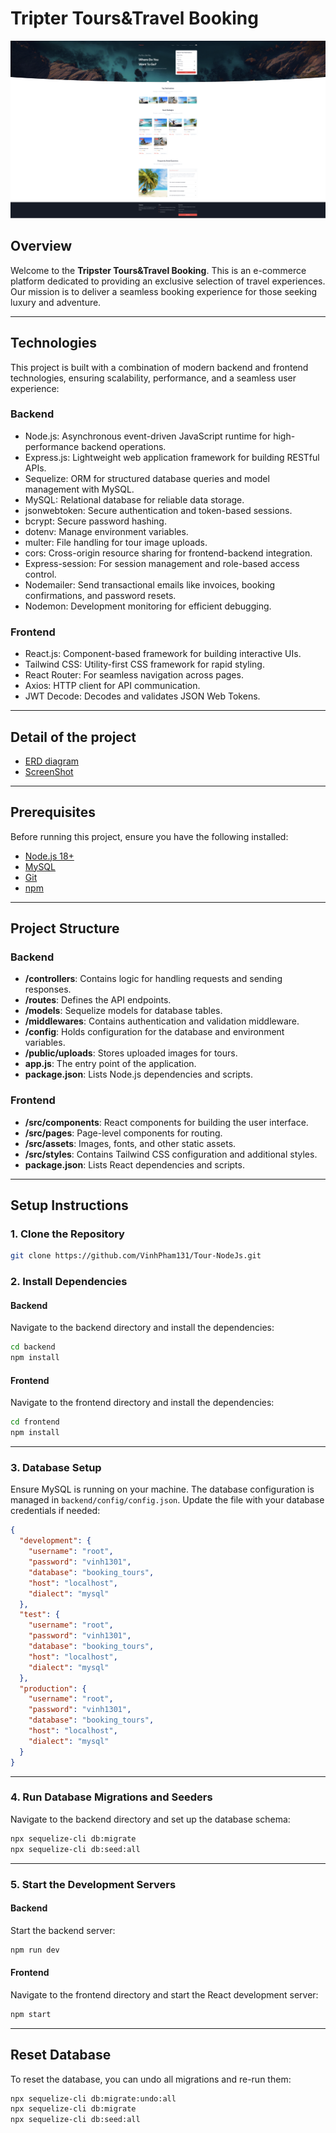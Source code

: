 # Tripter Tours&Travel Booking

![Home page screenshot](/Overview/homepage.png)

## Overview
Welcome to the **Tripster Tours&Travel Booking**. This is an e-commerce platform dedicated to providing an exclusive selection of travel experiences. Our mission is to deliver a seamless booking experience for those seeking luxury and adventure.

---

## Technologies
This project is built with a combination of modern backend and frontend technologies, ensuring scalability, performance, and a seamless user experience:
### Backend
- Node.js: Asynchronous event-driven JavaScript runtime for high-performance backend operations.
- Express.js: Lightweight web application framework for building RESTful APIs.
- Sequelize: ORM for structured database queries and model management with MySQL.
- MySQL: Relational database for reliable data storage.
- jsonwebtoken: Secure authentication and token-based sessions.
- bcrypt: Secure password hashing.
- dotenv: Manage environment variables.
- multer: File handling for tour image uploads.
- cors: Cross-origin resource sharing for frontend-backend integration.
- Express-session: For session management and role-based access control.
- Nodemailer: Send transactional emails like invoices, booking confirmations, and password resets.
- Nodemon: Development monitoring for efficient debugging.
### Frontend
- React.js: Component-based framework for building interactive UIs.
- Tailwind CSS: Utility-first CSS framework for rapid styling.
- React Router: For seamless navigation across pages.
- Axios: HTTP client for API communication.
- JWT Decode: Decodes and validates JSON Web Tokens.

---

## Detail of the project
- [ERD diagram](Overview/databaseimg/README.md)
- [ScreenShot](Overview/screenshot/README.md)

---

## Prerequisites

Before running this project, ensure you have the following installed:

- [Node.js 18+](https://nodejs.org/en/download)
- [MySQL](https://dev.mysql.com/downloads/mysql/)
- [Git](https://git-scm.com/downloads)
- [npm](https://www.npmjs.com/get-npm)

---

## Project Structure

### Backend
- **/controllers**: Contains logic for handling requests and sending responses.
- **/routes**: Defines the API endpoints.
- **/models**: Sequelize models for database tables.
- **/middlewares**: Contains authentication and validation middleware.
- **/config**: Holds configuration for the database and environment variables.
- **/public/uploads**: Stores uploaded images for tours.
- **app.js**: The entry point of the application.
- **package.json**: Lists Node.js dependencies and scripts.

### Frontend
- **/src/components**: React components for building the user interface.
- **/src/pages**: Page-level components for routing.
- **/src/assets**: Images, fonts, and other static assets.
- **/src/styles**: Contains Tailwind CSS configuration and additional styles.
- **package.json**: Lists React dependencies and scripts.

---

## Setup Instructions

### 1. Clone the Repository

```bash
git clone https://github.com/VinhPham131/Tour-NodeJs.git
```

### 2. Install Dependencies

#### Backend
Navigate to the backend directory and install the dependencies:
```bash
cd backend
npm install
```

#### Frontend
Navigate to the frontend directory and install the dependencies:
```bash
cd frontend
npm install
```

---

### 3. Database Setup

Ensure MySQL is running on your machine. The database configuration is managed in `backend/config/config.json`. Update the file with your database credentials if needed:

```json
{
  "development": {
    "username": "root",
    "password": "vinh1301",
    "database": "booking_tours",
    "host": "localhost",
    "dialect": "mysql"
  },
  "test": {
    "username": "root",
    "password": "vinh1301",
    "database": "booking_tours",
    "host": "localhost",
    "dialect": "mysql"
  },
  "production": {
    "username": "root",
    "password": "vinh1301",
    "database": "booking_tours",
    "host": "localhost",
    "dialect": "mysql"
  }
}
```

---

### 4. Run Database Migrations and Seeders

Navigate to the backend directory and set up the database schema:
```bash
npx sequelize-cli db:migrate
npx sequelize-cli db:seed:all
```

---

### 5. Start the Development Servers

#### Backend
Start the backend server:
```bash
npm run dev
```

#### Frontend
Navigate to the frontend directory and start the React development server:
```bash
npm start
```

---

## Reset Database

To reset the database, you can undo all migrations and re-run them:
```bash
npx sequelize-cli db:migrate:undo:all
npx sequelize-cli db:migrate
npx sequelize-cli db:seed:all

